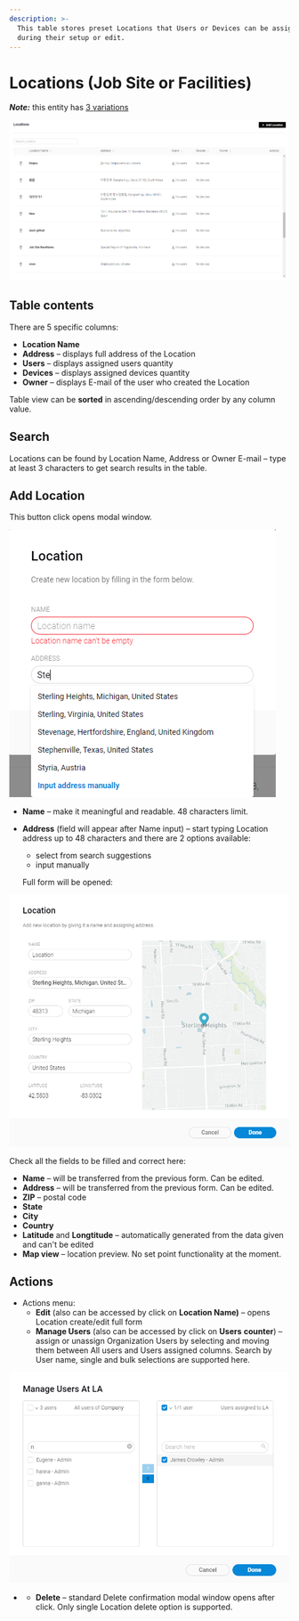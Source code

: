 ```yaml
---
description: >-
  This table stores preset Locations that Users or Devices can be assigned to
  during their setup or edit.
---
```


# Locations \(Job Site or Facilities\)

_**Note:**_ this entity has [3 variations](../application-settings/general.md)

![](../../../../.gitbook/assets/locations%20%281%29.png)

## Table contents

There are 5 specific columns:

* **Location Name** 
* **Address** – displays full address of the Location
* **Users** – displays assigned users quantity
* **Devices** – displays assigned devices quantity
* **Owner** – displays E-mail of the user who created the Location

 Table view can be **sorted** in ascending/descending order by any column value. 

## **Search** 

Locations can be found by Location Name, Address or Owner E-mail – type at least 3 characters to get search results in the table.

## Add Location

This button click opens modal window. 

![Add Location short form](../../../../.gitbook/assets/new_location.png)

* **Name** – make it meaningful and readable. 48 characters limit.
* **Address** \(field will appear after Name input\) – start typing Location address up to 48 characters and there are 2 options available: 

  * select from search suggestions 
  * input manually

  Full form will be opened:

![Location create/edit full form](../../../../.gitbook/assets/location_fullform.png)

Check all the fields to be filled and correct here:

* **Name** – will be transferred from the previous form. Can be edited.
* **Address** – will be transferred from the previous form. Can be edited.
* **ZIP** – postal code
* **State**
* **City**
* **Country**
* **Latitude** and **Longtitude** – automatically generated from the data given and can't be edited
* **Map view** – location preview. No set point functionality at the moment.

## Actions

* Actions menu:
  * **Edit** \(also can be accessed by click on **Location Name\)** – opens Location create/edit full form
  * **Manage Users** \(also can be accessed by click on **Users** **counter**\) – assign or unassign Organization Users by selecting and moving them between All users and Users assigned columns. Search by User name, single and bulk selections are supported here.

![Manage Users modal window](../../../../.gitbook/assets/locations_manageusers.png)

* * **Delete** – standard Delete confirmation modal window opens after click. Only single Location delete option is supported.

